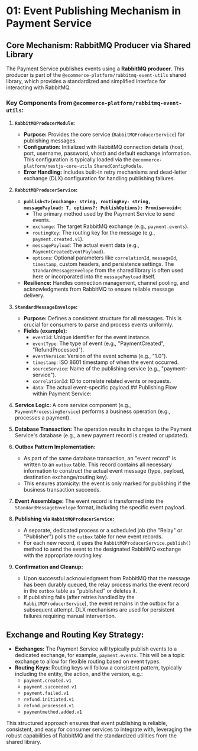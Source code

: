 # 01: Event Publishing Mechanism in Payment Service

## Core Mechanism: RabbitMQ Producer via Shared Library

The Payment Service publishes events using a **RabbitMQ producer**. This producer is part of the `@ecommerce-platform/rabbitmq-event-utils` shared library, which provides a standardized and simplified interface for interacting with RabbitMQ.

### Key Components from `@ecommerce-platform/rabbitmq-event-utils`:

1.  **`RabbitMQProducerModule`:**
    *   **Purpose:** Provides the core service (`RabbitMQProducerService`) for publishing messages.
    *   **Configuration:** Initialized with RabbitMQ connection details (host, port, username, password, vhost) and default exchange information. This configuration is typically loaded via the `@ecommerce-platform/nestjs-core-utils` `SharedConfigModule`.
    *   **Error Handling:** Includes built-in retry mechanisms and dead-letter exchange (DLX) configuration for handling publishing failures.

2.  **`RabbitMQProducerService`:**
    *   **`publish<T>(exchange: string, routingKey: string, messagePayload: T, options?: PublishOptions): Promise<void>`:**
        *   The primary method used by the Payment Service to send events.
        *   `exchange`: The target RabbitMQ exchange (e.g., `payment.events`).
        *   `routingKey`: The routing key for the message (e.g., `payment.created.v1`).
        *   `messagePayload`: The actual event data (e.g., `PaymentCreatedEventPayload`).
        *   `options`: Optional parameters like `correlationId`, `messageId`, `timestamp`, custom headers, and persistence settings. The `StandardMessageEnvelope` from the shared library is often used here or incorporated into the `messagePayload` itself.
    *   **Resilience:** Handles connection management, channel pooling, and acknowledgments from RabbitMQ to ensure reliable message delivery.

3.  **`StandardMessageEnvelope`:**
    *   **Purpose:** Defines a consistent structure for all messages. This is crucial for consumers to parse and process events uniformly.
    *   **Fields (example):**
        *   `eventId`: Unique identifier for the event instance.
        *   `eventType`: The type of event (e.g., "PaymentCreated", "RefundProcessed").
        *   `eventVersion`: Version of the event schema (e.g., "1.0").
        *   `timestamp`: ISO 8601 timestamp of when the event occurred.
        *   `sourceService`: Name of the publishing service (e.g., "payment-service").
        *   `correlationId`: ID to correlate related events or requests.
        *   `data`: The actual event-specific payload.## Publishing Flow within Payment Service:

1.  **Service Logic:** A core service component (e.g., `PaymentProcessingService`) performs a business operation (e.g., processes a payment).
2.  **Database Transaction:** The operation results in changes to the Payment Service's database (e.g., a new payment record is created or updated).
3.  **Outbox Pattern Implementation:**
    *   As part of the same database transaction, an "event record" is written to an `outbox` table. This record contains all necessary information to construct the actual event message (type, payload, destination exchange/routing key).
    *   This ensures atomicity: the event is only marked for publishing if the business transaction succeeds.
4.  **Event Assemblage:** The event record is transformed into the `StandardMessageEnvelope` format, including the specific event payload.
5.  **Publishing via `RabbitMQProducerService`:**
    *   A separate, dedicated process or a scheduled job (the "Relay" or "Publisher") polls the `outbox` table for new event records.
    *   For each new record, it uses the `RabbitMQProducerService.publish()` method to send the event to the designated RabbitMQ exchange with the appropriate routing key.
6.  **Confirmation and Cleanup:**
    *   Upon successful acknowledgment from RabbitMQ that the message has been durably queued, the relay process marks the event record in the `outbox` table as "published" or deletes it.
    *   If publishing fails (after retries handled by the `RabbitMQProducerService`), the event remains in the outbox for a subsequent attempt. DLX mechanisms are used for persistent failures requiring manual intervention.

## Exchange and Routing Key Strategy:

*   **Exchanges:** The Payment Service will typically publish events to a dedicated exchange, for example, `payment.events`. This will be a topic exchange to allow for flexible routing based on event types.
*   **Routing Keys:** Routing keys will follow a consistent pattern, typically including the entity, the action, and the version, e.g.:
    *   `payment.created.v1`
    *   `payment.succeeded.v1`
    *   `payment.failed.v1`
    *   `refund.initiated.v1`
    *   `refund.processed.v1`
    *   `paymentmethod.added.v1`

This structured approach ensures that event publishing is reliable, consistent, and easy for consumer services to integrate with, leveraging the robust capabilities of RabbitMQ and the standardized utilities from the shared library.